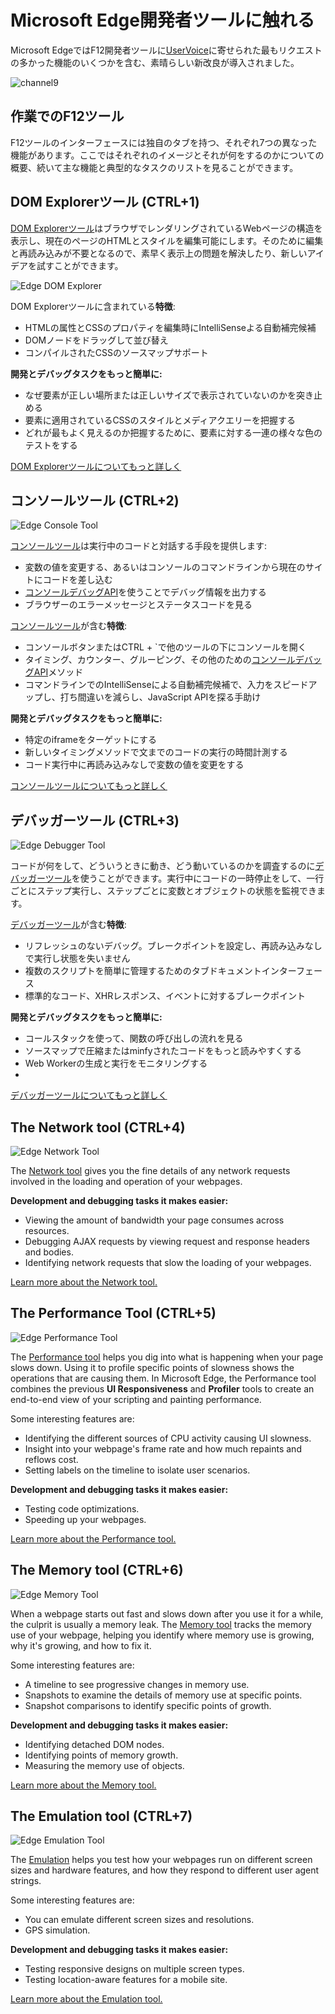 # Microsoft Edge開発者ツールに触れる

Microsoft EdgeではF12開発者ツールに[UserVoice](https://wpdev.uservoice.com/forums/257854-microsoft-edge-developer)に寄せられた最もリクエストの多かった機能のいくつかを含む、素晴らしい新改良が導入されました。

![channel9](https://channel9.msdn.com/Blogs/One-Dev-Minute/Microsoft-Edge-F12-tools)

## 作業でのF12ツール

F12ツールのインターフェースには独自のタブを持つ、それぞれ7つの異なった機能があります。ここではそれぞれのイメージとそれが何をするのかについての概要、続いて主な機能と典型的なタスクのリストを見ることができます。

## DOM Explorerツール (CTRL+1)

[DOM Explorerツール](./dom-explorer/)はブラウザでレンダリングされているWebページの構造を表示し、現在のページのHTMLとスタイルを編集可能にします。そのために編集と再読み込みが不要となるので、素早く表示上の問題を解決したり、新しいアイデアを試すことができます。

![Edge DOM Explorer](./media/Edge_DOMExplorer.png)

DOM Explorerツールに含まれている**特徴**:

- HTMLの属性とCSSのプロパティを編集時にIntelliSenseよる自動補完候補
- DOMノードをドラッグして並び替え
- コンパイルされたCSSのソースマップサポート

**開発とデバッグタスクをもっと簡単に:**

- なぜ要素が正しい場所または正しいサイズで表示されていないのかを突き止める
- 要素に適用されているCSSのスタイルとメディアクエリーを把握する
- どれが最もよく見えるのか把握するために、要素に対する一連の様々な色のテストをする

[DOM Explorerツールについてもっと詳しく](./dom-explorer/)

## コンソールツール (CTRL+2)

![Edge Console Tool](./media/Edge_Console.png)

[コンソールツール](./console/)は実行中のコードと対話する手段を提供します:

  - 変数の値を変更する、あるいはコンソールのコマンドラインから現在のサイトにコードを差し込む
  - [コンソールデバッグAPI](./console/using-the-console-api/)を使うことでデバッグ情報を出力する
  - ブラウザーのエラーメッセージとステータスコードを見る

[コンソールツール](./console/)が含む**特徴**:

  - コンソールボタンまたはCTRL + `で他のツールの下にコンソールを開く
  - タイミング、カウンター、グルーピング、その他のための[コンソールデバッグAPI](./console/using-the-console-api/)メソッド
  - コマンドラインでのIntelliSenseによる自動補完候補で、入力をスピードアップし、打ち間違いを減らし、JavaScript APIを探る手助け

**開発とデバッグタスクをもっと簡単に:**

  - 特定のiframeをターゲットにする
  - 新しいタイミングメソッドで文までのコードの実行の時間計測する
  - コード実行中に再読み込みなしで変数の値を変更をする

[コンソールツールについてもっと詳しく](./console/)

## デバッガーツール (CTRL+3)
![Edge Debugger Tool](./media/Edge_Debugger.png)

コードが何をして、どういうときに動き、どう動いているのかを調査するのに[デバッガーツール](./debugger/)を使うことができます。実行中にコードの一時停止をして、一行ごとにステップ実行し、ステップごとに変数とオブジェクトの状態を監視できます。

[デバッガーツール](./debugger/)が含む**特徴**:

  - リフレッシュのないデバッグ。ブレークポイントを設定し、再読み込みなしで実行し状態を失いません
  - 複数のスクリプトを簡単に管理するためのタブドキュメントインターフェース
  - 標準的なコード、XHRレスポンス、イベントに対するブレークポイント

**開発とデバッグタスクをもっと簡単に:**

  - コールスタックを使って、関数の呼び出しの流れを見る
  - ソースマップで圧縮またはminfyされたコードをもっと読みやすくする
  - Web Workerの生成と実行をモニタリングする
  -
[デバッガーツールについてもっと詳しく](./debugger/) 

## The Network tool (CTRL+4)
![Edge Network Tool](./media/Edge_Network_details.png)

The [Network tool](./network/) gives you the fine details of any network requests involved in the loading and operation of your webpages.

**Development and debugging tasks it makes easier:**
  - Viewing the amount of bandwidth your page consumes across resources.
  - Debugging AJAX requests by viewing request and response headers and bodies.
  - Identifying network requests that slow the loading of your webpages.

[Learn more about the Network tool.](./network/)

## The Performance Tool (CTRL+5)
![Edge Performance Tool](./media/Edge_Performance.png)

The [Performance tool](./performance/) helps you dig into what is happening when your page slows down. Using it to profile specific points of slowness shows the operations that are causing them. In Microsoft Edge, the Performance tool combines the previous **UI Responsiveness** and **Profiler** tools to create an end-to-end view of your scripting and painting performance.

Some interesting features are:

  - Identifying the different sources of CPU activity causing UI slowness.
  - Insight into your webpage's frame rate and how much repaints and reflows cost.
  - Setting labels on the timeline to isolate user scenarios.

**Development and debugging tasks it makes easier:**

  - Testing code optimizations.
  - Speeding up your webpages.

[Learn more about the Performance tool.](./performance/) 

## The Memory tool (CTRL+6)
![Edge Memory Tool](./media/Edge_Memory.png)

When a webpage starts out fast and slows down after you use it for a while, the culprit is usually a memory leak. The [Memory tool](./memory/) tracks the memory use of your webpage, helping you identify where memory use is growing, why it's growing, and how to fix it.

Some interesting features are:

  - A timeline to see progressive changes in memory use.
  - Snapshots to examine the details of memory use at specific points.
  - Snapshot comparisons to identify specific points of growth.

**Development and debugging tasks it makes easier:**

  - Identifying detached DOM nodes.
  - Identifying points of memory growth.
  - Measuring the memory use of objects.

[Learn more about the Memory tool.](./memory/)

## The Emulation tool (CTRL+7)
![Edge Emulation Tool](./media/Edge_Emulation.png)

The [Emulation](./emulation/) helps you test how your webpages run on different screen sizes and hardware features, and how they respond to different user agent strings.

Some interesting features are:

  - You can emulate different screen sizes and resolutions.
  - GPS simulation.

**Development and debugging tasks it makes easier:**

  - Testing responsive designs on multiple screen types.
  - Testing location-aware features for a mobile site.

[Learn more about the Emulation tool.](./emulation/)
